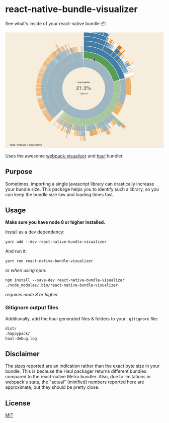 # react-native-bundle-visualizer

See what's inside of your react-native bundle 📦

![bundle-visualizer-animation](./react-native-bundle-visualizer.gif)

Uses the awesome [webpack-visualizer](https://github.com/chrisbateman/webpack-visualizer) and [haul](https://github.com/callstack-io/haul) bundler.

## Purpose

Sometimes, importing a single javascript library can drastically increase your bundle size. This package helps you to identify such a library, so you can keep the bundle size low and loading times fast.

## Usage

**Make sure you have node 8 or higher installed.**

Install as a dev dependency:

	yarn add --dev react-native-bundle-visualizer
	
And run it:

	yarn run react-native-bundle-visualizer

*or when using npm:*

	npm install --save-dev react-native-bundle-visualizer
	./node_modules/.bin/react-native-bundle-visualizer

*requires node 8 or higher*

### Gitignore output files

Additionally, add the haul generated files & folders to your `.gitignore` file:

```
dist/
.happypack/
haul-debug.log
```

## Disclaimer

The sizes reported are an indication rather than the exact byte size in your bundle. This is because the Haul packager returns different bundles compared to the react-native Metro bundler. Also, due to limitations in webpack's stats, the "actual" (minified) numbers reported here are approximate, but they should be pretty close.

## License

[MIT](./LICENSE.txt)

